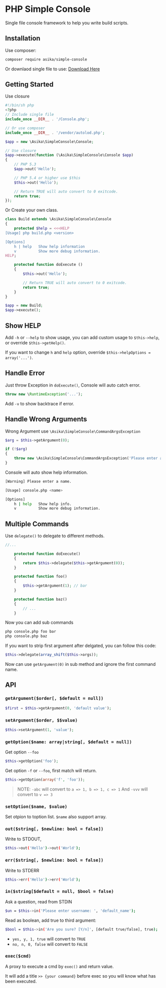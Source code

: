 # PHP Simple Console

Single file console framework to help you write build scripts.

## Installation

Use composer:

``` bash
composer require asika/simple-console
```

Or downlaod single file to use: [Download Here](https://raw.githubusercontent.com/asika32764/php-simple-console/master/src/Console.php)

## Getting Started

Use closure

``` php
#!/bin/sh php
<?php
// Include single file
include_once __DIR__ . '/Console.php';

// Or use composer
include_once __DIR__ . '/vendor/autolod.php';

$app = new \Asika\SimpleConsole\Console;

// Use closure
$app->execute(function (\Asika\SimpleConsole\Console $app)
{
    // PHP 5.3
    $app->out('Hello');

    // PHP 5.4 or higher use $this
    $this->out('Hello');

    // Return TRUE will auto convert to 0 exitcode.
    return true;
});
```

Or Create your own class.

``` php
class Build extends \Asika\SimpleConsole\Console
{
    protected $help = <<<HELP
[Usage] php build.php <version>

[Options]
    h | help   Show help information
    v          Show more debug information.
HELP;

    protected function doExecute ()
    {
        $this->out('Hello');

        // Return TRUE will auto convert to 0 exitcode.
        return true;
    }
}

$app = new Build;
$app->execute();
```

## Show HELP

Add `-h` or `--help` to show usage, you can add custom usage to `$this->help`, or override `$this->getHelp()`.

If you want to change `h` and `help` option, override `$this->helpOptions = array('...')`.

## Handle Error

Just throw Exception in `doExecute()`, Console will auto catch error.

``` php
throw new \RuntimeException('...');
```

Add `-v` to show backtrace if error.

## Handle Wrong Arguments

Wrong Argument use `\Asika\SimpleConsole\CommandArgsException`

``` php
$arg = $this->getArgument(0);

if (!$arg)
{
    throw new \Asika\SimpleConsole\CommandArgsException('Please enter a name.');
}
```

Console will auto show help information.

``` bash
[Warning] Please enter a name.

[Usage] console.php <name>

[Options]
    h | help   Show help info.
    v          Show more debug information.
```

## Multiple Commands

Use `delegate()` to delegate to different methods.

``` php
//...

    protected function doExecute()
    {
        return $this->delegate($this->getArgument(0));
    }

    protected function foo()
    {
        $this->getArgument(1); // bar
    }

    protected function baz()
    {
        // ...
    }
```

Now you can add sub commands

``` bash
php console.php foo bar
php console.php baz
```

If you want to strip first argument after delgated, you can follow this code:

``` php
$this->delegate(array_shift($this->args));
```

Now can use `getArgument(0)` in sub method and ignore the first command name.

## API

### `getArgument($order[, $default = null])`

``` php
$first = $this->getArgument(0, 'default value');
```

### `setArgument($order, $$value)`

``` php
$this->setArgument(1, 'value');
```

### `getOption($name: array|string[, $default = null])`

Get option `--foo`

``` php
$this->getOption('foo');
```

Get option `-f` or `--foo`, first match will return.

``` php
$this->getOption(array('f', 'foo'));
```

> NOTE:
> `-abc` will convert to `a => 1, b => 1, c => 1`
> And `-vvv` will convert to `v => 3`

### `setOption($name, $value)`

Set otpion to toption list. `$name` also support array.

### `out($string[, $newline: bool = false])`

Write to STDOUT,

``` bash
$this->out('Hello')->out('World');
```

### `err($string[, $newline: bool = false])`

Write to STDERR

``` bash
$this->err('Hello')->err('World');
```

### `in($string[$default = null, $bool = false)`

Ask a question, read from STDIN

``` bash
$un = $this->in('Please enter username: ', 'default_name');
```

Read as boolean, add true to third argument:

``` bash
$bool = $this->in('Are you sure? [Y/n]', [default true/false], true);
```

- `yes, y, 1, true` will convert to `TRUE`
- `no, n, 0, false` will convert to `FALSE`

### `exec($cmd)`

A proxy to execute a cmd by `exec()` and return value.

It will add a title `>> {your command}` before exec so you will know what has been executed.
